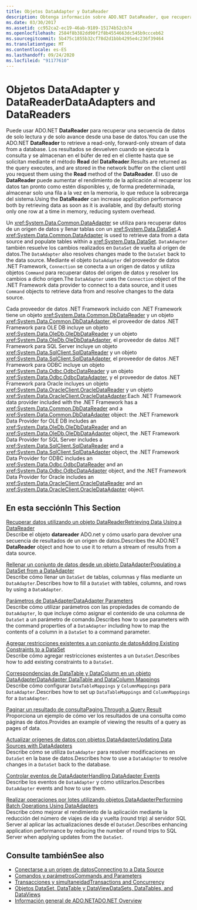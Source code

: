 ```yaml
---
title: Objetos DataAdapter y DataReader
description: Obtenga información sobre ADO.NET DataReader, que recupera datos de una base de datos, y DataAdapter, que recupera datos de un origen de datos y rellena un DataSet.
ms.date: 03/30/2017
ms.assetid: cc952ca2-ec19-46ab-9189-15174b52cb74
ms.openlocfilehash: 2584f8b382dd90f2f8b4554663dc545b9ccceb62
ms.sourcegitcommit: 5b475c1855b32cf78d2d1bbb4295e4c236f39464
ms.translationtype: MT
ms.contentlocale: es-ES
ms.lasthandoff: 09/24/2020
ms.locfileid: "91177610"
---
```

# <a name="dataadapters-and-datareaders"></a><span data-ttu-id="12a8c-103">Objetos DataAdapter y DataReader</span><span class="sxs-lookup"><span data-stu-id="12a8c-103">DataAdapters and DataReaders</span></span>

<span data-ttu-id="12a8c-104">Puede usar ADO.NET **DataReader** para recuperar una secuencia de datos de solo lectura y de solo avance desde una base de datos.</span><span class="sxs-lookup"><span data-stu-id="12a8c-104">You can use the ADO.NET **DataReader** to retrieve a read-only, forward-only stream of data from a database.</span></span> <span data-ttu-id="12a8c-105">Los resultados se devuelven cuando se ejecuta la consulta y se almacenan en el búfer de red en el cliente hasta que se solicitan mediante el método **Read** del **DataReader**.</span><span class="sxs-lookup"><span data-stu-id="12a8c-105">Results are returned as the query executes, and are stored in the network buffer on the client until you request them using the **Read** method of the **DataReader**.</span></span> <span data-ttu-id="12a8c-106">El uso de **DataReader** puede aumentar el rendimiento de la aplicación al recuperar los datos tan pronto como estén disponibles y, de forma predeterminada, almacenar solo una fila a la vez en la memoria, lo que reduce la sobrecarga del sistema.</span><span class="sxs-lookup"><span data-stu-id="12a8c-106">Using the **DataReader** can increase application performance both by retrieving data as soon as it is available, and (by default) storing only one row at a time in memory, reducing system overhead.</span></span>  
  
 <span data-ttu-id="12a8c-107">Un <xref:System.Data.Common.DataAdapter> se utiliza para recuperar datos de un origen de datos y llenar tablas con un <xref:System.Data.DataSet>.</span><span class="sxs-lookup"><span data-stu-id="12a8c-107">A <xref:System.Data.Common.DataAdapter> is used to retrieve data from a data source and populate tables within a <xref:System.Data.DataSet>.</span></span> <span data-ttu-id="12a8c-108">`DataAdapter` también resuelve los cambios realizados en `DataSet` de vuelta al origen de datos.</span><span class="sxs-lookup"><span data-stu-id="12a8c-108">The `DataAdapter` also resolves changes made to the `DataSet` back to the data source.</span></span> <span data-ttu-id="12a8c-109">Mediante el objeto `DataAdapter` del proveedor de datos .NET Framework, `Connection` se conecta a un origen de datos y utiliza objetos `Command` para recuperar datos del origen de datos y resolver los cambios a dicho origen.</span><span class="sxs-lookup"><span data-stu-id="12a8c-109">The `DataAdapter` uses the `Connection` object of the .NET Framework data provider to connect to a data source, and it uses `Command` objects to retrieve data from and resolve changes to the data source.</span></span>  
  
 <span data-ttu-id="12a8c-110">Cada proveedor de datos .NET Framework incluido con .NET Framework tiene un objeto <xref:System.Data.Common.DbDataReader> y un objeto <xref:System.Data.Common.DbDataAdapter>, el proveedor de datos .NET Framework para OLE DB incluye un objeto <xref:System.Data.OleDb.OleDbDataReader> y un objeto <xref:System.Data.OleDb.OleDbDataAdapter>, el proveedor de datos .NET Framework para SQL Server incluye un objeto <xref:System.Data.SqlClient.SqlDataReader> y un objeto <xref:System.Data.SqlClient.SqlDataAdapter>, el proveedor de datos .NET Framework para ODBC incluye un objeto <xref:System.Data.Odbc.OdbcDataReader> y un objeto <xref:System.Data.Odbc.OdbcDataAdapter>, y el proveedor de datos .NET Framework para Oracle incluyes un objeto <xref:System.Data.OracleClient.OracleDataReader> y un objeto <xref:System.Data.OracleClient.OracleDataAdapter>.</span><span class="sxs-lookup"><span data-stu-id="12a8c-110">Each .NET Framework data provider included with the .NET Framework has a <xref:System.Data.Common.DbDataReader> and a <xref:System.Data.Common.DbDataAdapter> object: the .NET Framework Data Provider for OLE DB includes an <xref:System.Data.OleDb.OleDbDataReader> and an <xref:System.Data.OleDb.OleDbDataAdapter> object, the .NET Framework Data Provider for SQL Server includes a <xref:System.Data.SqlClient.SqlDataReader> and a <xref:System.Data.SqlClient.SqlDataAdapter> object, the .NET Framework Data Provider for ODBC includes an <xref:System.Data.Odbc.OdbcDataReader> and an <xref:System.Data.Odbc.OdbcDataAdapter> object, and the .NET Framework Data Provider for Oracle includes an <xref:System.Data.OracleClient.OracleDataReader> and an <xref:System.Data.OracleClient.OracleDataAdapter> object.</span></span>  
  
## <a name="in-this-section"></a><span data-ttu-id="12a8c-111">En esta sección</span><span class="sxs-lookup"><span data-stu-id="12a8c-111">In This Section</span></span>  

 [<span data-ttu-id="12a8c-112">Recuperar datos utilizando un objeto DataReader</span><span class="sxs-lookup"><span data-stu-id="12a8c-112">Retrieving Data Using a DataReader</span></span>](retrieving-data-using-a-datareader.md)  
 <span data-ttu-id="12a8c-113">Describe el objeto **datareader** ADO.net y cómo usarlo para devolver una secuencia de resultados de un origen de datos.</span><span class="sxs-lookup"><span data-stu-id="12a8c-113">Describes the ADO.NET **DataReader** object and how to use it to return a stream of results from a data source.</span></span>  
  
 [<span data-ttu-id="12a8c-114">Rellenar un conjunto de datos desde un objeto DataAdapter</span><span class="sxs-lookup"><span data-stu-id="12a8c-114">Populating a DataSet from a DataAdapter</span></span>](populating-a-dataset-from-a-dataadapter.md)  
 <span data-ttu-id="12a8c-115">Describe cómo llenar un `DataSet`  de tablas, columnas y filas mediante un `DataAdapter`.</span><span class="sxs-lookup"><span data-stu-id="12a8c-115">Describes how to fill a `DataSet` with tables, columns, and rows by using a `DataAdapter`.</span></span>  
  
 [<span data-ttu-id="12a8c-116">Parámetros de DataAdapter</span><span class="sxs-lookup"><span data-stu-id="12a8c-116">DataAdapter Parameters</span></span>](dataadapter-parameters.md)  
 <span data-ttu-id="12a8c-117">Describe cómo utilizar parámetros con las propiedades de comando de `DataAdapter`, lo que incluye cómo asignar el contenido de una columna de `DataSet` a un parámetro de comando.</span><span class="sxs-lookup"><span data-stu-id="12a8c-117">Describes how to use parameters with the command properties of a `DataAdapter` including how to map the contents of a column in a `DataSet` to a command parameter.</span></span>  
  
 [<span data-ttu-id="12a8c-118">Agregar restricciones existentes a un conjunto de datos</span><span class="sxs-lookup"><span data-stu-id="12a8c-118">Adding Existing Constraints to a DataSet</span></span>](adding-existing-constraints-to-a-dataset.md)  
 <span data-ttu-id="12a8c-119">Describe cómo agregar restricciones existentes a un `DataSet`.</span><span class="sxs-lookup"><span data-stu-id="12a8c-119">Describes how to add existing constraints to a `DataSet`.</span></span>  
  
 [<span data-ttu-id="12a8c-120">Correspondencias de DataTable y DataColumn en un objeto DataAdapter</span><span class="sxs-lookup"><span data-stu-id="12a8c-120">DataAdapter DataTable and DataColumn Mappings</span></span>](dataadapter-datatable-and-datacolumn-mappings.md)  
 <span data-ttu-id="12a8c-121">Describe cómo configurar `DataTableMappings` y `ColumnMappings` para `DataAdapter`.</span><span class="sxs-lookup"><span data-stu-id="12a8c-121">Describes how to set up `DataTableMappings` and `ColumnMappings` for a `DataAdapter`.</span></span>  
  
 [<span data-ttu-id="12a8c-122">Paginar un resultado de consulta</span><span class="sxs-lookup"><span data-stu-id="12a8c-122">Paging Through a Query Result</span></span>](paging-through-a-query-result.md)  
 <span data-ttu-id="12a8c-123">Proporciona un ejemplo de cómo ver los resultados de una consulta como páginas de datos.</span><span class="sxs-lookup"><span data-stu-id="12a8c-123">Provides an example of viewing the results of a query as pages of data.</span></span>  
  
 [<span data-ttu-id="12a8c-124">Actualizar orígenes de datos con objetos DataAdapter</span><span class="sxs-lookup"><span data-stu-id="12a8c-124">Updating Data Sources with DataAdapters</span></span>](updating-data-sources-with-dataadapters.md)  
 <span data-ttu-id="12a8c-125">Describe cómo se utiliza `DataAdapter` para resolver modificaciones en `DataSet` en la base de datos.</span><span class="sxs-lookup"><span data-stu-id="12a8c-125">Describes how to use a `DataAdapter` to resolve changes in a `DataSet` back to the database.</span></span>  
  
 [<span data-ttu-id="12a8c-126">Controlar eventos de DataAdapter</span><span class="sxs-lookup"><span data-stu-id="12a8c-126">Handling DataAdapter Events</span></span>](handling-dataadapter-events.md)  
 <span data-ttu-id="12a8c-127">Describe los eventos de `DataAdapter` y cómo utilizarlos.</span><span class="sxs-lookup"><span data-stu-id="12a8c-127">Describes `DataAdapter` events and how to use them.</span></span>  
  
 [<span data-ttu-id="12a8c-128">Realizar operaciones por lotes utilizando objetos DataAdapter</span><span class="sxs-lookup"><span data-stu-id="12a8c-128">Performing Batch Operations Using DataAdapters</span></span>](performing-batch-operations-using-dataadapters.md)  
 <span data-ttu-id="12a8c-129">Describe cómo mejorar el rendimiento de la aplicación mediante la reducción del número de viajes de ida y vuelta (round trip) al servidor SQL Server al aplicar las actualizaciones desde el `DataSet`.</span><span class="sxs-lookup"><span data-stu-id="12a8c-129">Describes enhancing application performance by reducing the number of round trips to SQL Server when applying updates from the `DataSet`.</span></span>  
  
## <a name="see-also"></a><span data-ttu-id="12a8c-130">Consulte también</span><span class="sxs-lookup"><span data-stu-id="12a8c-130">See also</span></span>

- [<span data-ttu-id="12a8c-131">Conectarse a un origen de datos</span><span class="sxs-lookup"><span data-stu-id="12a8c-131">Connecting to a Data Source</span></span>](connecting-to-a-data-source.md)
- [<span data-ttu-id="12a8c-132">Comandos y parámetros</span><span class="sxs-lookup"><span data-stu-id="12a8c-132">Commands and Parameters</span></span>](commands-and-parameters.md)
- [<span data-ttu-id="12a8c-133">Transacciones y simultaneidad</span><span class="sxs-lookup"><span data-stu-id="12a8c-133">Transactions and Concurrency</span></span>](transactions-and-concurrency.md)
- [<span data-ttu-id="12a8c-134">Objetos DataSet, DataTable y DataView</span><span class="sxs-lookup"><span data-stu-id="12a8c-134">DataSets, DataTables, and DataViews</span></span>](./dataset-datatable-dataview/index.md)
- [<span data-ttu-id="12a8c-135">Información general de ADO.NET</span><span class="sxs-lookup"><span data-stu-id="12a8c-135">ADO.NET Overview</span></span>](ado-net-overview.md)
